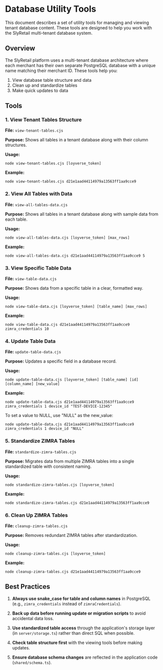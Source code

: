 # Database Utility Tools

This document describes a set of utility tools for managing and viewing tenant database content. These tools are designed to help you work with the SlyRetail multi-tenant database system.

## Overview

The SlyRetail platform uses a multi-tenant database architecture where each merchant has their own separate PostgreSQL database with a unique name matching their merchant ID. These tools help you:

1. View database table structure and data
2. Clean up and standardize tables 
3. Make quick updates to data

## Tools

### 1. View Tenant Tables Structure

**File:** `view-tenant-tables.cjs`

**Purpose:** Shows all tables in a tenant database along with their column structures.

**Usage:**
```
node view-tenant-tables.cjs [loyverse_token]
```

**Example:**
```
node view-tenant-tables.cjs d21e1aad44114979a13563ff1aa9cce9
```

### 2. View All Tables with Data

**File:** `view-all-tables-data.cjs`

**Purpose:** Shows all tables in a tenant database along with sample data from each table.

**Usage:**
```
node view-all-tables-data.cjs [loyverse_token] [max_rows]
```

**Example:**
```
node view-all-tables-data.cjs d21e1aad44114979a13563ff1aa9cce9 5
```

### 3. View Specific Table Data

**File:** `view-table-data.cjs`

**Purpose:** Shows data from a specific table in a clear, formatted way.

**Usage:**
```
node view-table-data.cjs [loyverse_token] [table_name] [max_rows]
```

**Example:**
```
node view-table-data.cjs d21e1aad44114979a13563ff1aa9cce9 zimra_credentials 10
```

### 4. Update Table Data

**File:** `update-table-data.cjs`

**Purpose:** Updates a specific field in a database record.

**Usage:**
```
node update-table-data.cjs [loyverse_token] [table_name] [id] [column_name] [new_value]
```

**Example:**
```
node update-table-data.cjs d21e1aad44114979a13563ff1aa9cce9 zimra_credentials 1 device_id "TEST-DEVICE-12345"
```

To set a value to NULL, use "NULL" as the new_value:
```
node update-table-data.cjs d21e1aad44114979a13563ff1aa9cce9 zimra_credentials 1 device_id "NULL"
```

### 5. Standardize ZIMRA Tables

**File:** `standardize-zimra-tables.cjs`

**Purpose:** Migrates data from multiple ZIMRA tables into a single standardized table with consistent naming.

**Usage:**
```
node standardize-zimra-tables.cjs [loyverse_token]
```

**Example:**
```
node standardize-zimra-tables.cjs d21e1aad44114979a13563ff1aa9cce9
```

### 6. Clean Up ZIMRA Tables

**File:** `cleanup-zimra-tables.cjs`

**Purpose:** Removes redundant ZIMRA tables after standardization.

**Usage:**
```
node cleanup-zimra-tables.cjs [loyverse_token]
```

**Example:**
```
node cleanup-zimra-tables.cjs d21e1aad44114979a13563ff1aa9cce9
```

## Best Practices

1. **Always use snake_case for table and column names** in PostgreSQL (e.g., `zimra_credentials` instead of `zimraCredentials`).

2. **Back up data before running update or migration scripts** to avoid accidental data loss.

3. **Use standardized table access** through the application's storage layer (in `server/storage.ts`) rather than direct SQL when possible.

4. **Check table structure first** with the viewing tools before making updates.

5. **Ensure database schema changes** are reflected in the application code (`shared/schema.ts`).
